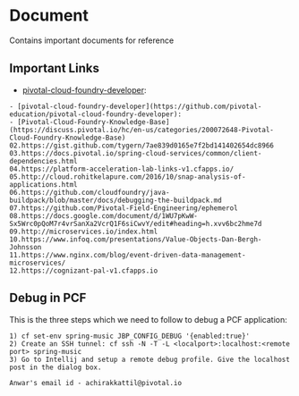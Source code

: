 # Document
Contains important documents for reference

## Important Links
- [pivotal-cloud-foundry-developer](https://github.com/pivotal-education/pivotal-cloud-foundry-developer):
```
- [pivotal-cloud-foundry-developer](https://github.com/pivotal-education/pivotal-cloud-foundry-developer):
- [Pivotal-Cloud-Foundry-Knowledge-Base](https://discuss.pivotal.io/hc/en-us/categories/200072648-Pivotal-Cloud-Foundry-Knowledge-Base)
02.https://gist.github.com/tygern/7ae839d0165e7f2bd141402654dc8966
03.https://docs.pivotal.io/spring-cloud-services/common/client-dependencies.html
04.https://platform-acceleration-lab-links-v1.cfapps.io/
05.http://cloud.rohitkelapure.com/2016/10/snap-analysis-of-applications.html
06.https://github.com/cloudfoundry/java-buildpack/blob/master/docs/debugging-the-buildpack.md
07.https://github.com/Pivotal-Field-Engineering/ephemerol
08.https://docs.google.com/document/d/1WU7pKwW-Sx5Wrc0pQoM7r4vrSanXa2VcrQ1F6siCwvY/edit#heading=h.xvv6bc2hme7d
09.http://microservices.io/index.html
10.https://www.infoq.com/presentations/Value-Objects-Dan-Bergh-Johnsson
11.https://www.nginx.com/blog/event-driven-data-management-microservices/
12.https://cognizant-pal-v1.cfapps.io
```

## Debug in PCF
This is the three steps which we need to follow to debug a PCF application:
```
1) cf set-env spring-music JBP_CONFIG_DEBUG '{enabled:true}'
2) Create an SSH tunnel: cf ssh -N -T -L <localport>:localhost:<remote port> spring-music
3) Go to Intellij and setup a remote debug profile. Give the localhost post in the dialog box.
```
```
Anwar's email id - achirakkattil@pivotal.io
```
